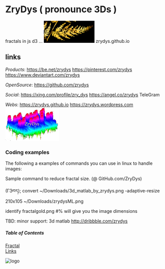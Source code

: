 # ZryDys ( pronounce 3Ds ) 

fractals in js d3 ... ![logo](fractalgold.png) zrydys.github.io

## links

*Products*: https://be.net/zrydys https://pinterest.com/zrydys https://www.deviantart.com/zrydys

*OpenSource*: https://github.com/zrydys

*Social*:  https://xing.com/profile/zry_dys  https://angel.co/zrydys  TeleGram

*Webs*: https://zrydys.github.io   https://zrydys.wordpress.com  ![logo](zrydysML.png)



### Coding examples

The following a examples of commands you can use in linux to handle images:

Sample command to reduce fractal size. (@ GitHub.com/ZryDys)
  
   (ГЭབད); convert ~/Downloads/3d_matlab_by_zrydys.png -adaptive-resize 210x105 ~/Downloads/zrydysML.png 
   
identify fractalgold.png   #% will give you the image dimensions


TBD: minor support:  3d matlab  http://dribbble.com/zrydys   


##### Table of Contents  
[Fractal](#fractal)  
[Links](#links)  

  ![logo](http://zrydys.github.io/zrydys.png)
 
